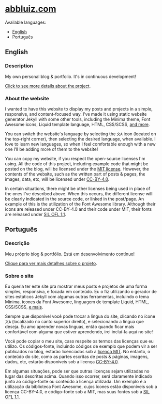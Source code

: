 # [abbluiz.com](https://www.abbluiz.com)

Available languages:
* [English](#english)
* [Português](#português)

## English

### Description

My own personal blog & portfolio. It's in continuous development!

[Click to see more details about the project](https://www.abbluiz.com/portfolio/labb-website).

### About the website

I wanted to have this website to display my posts and projects in a simple, responsive, and content-focused way. I've made it using static website generator Jekyll with some other tools, including the Minima theme, Font Awesome icons, Liquid template language, HTML, CSS/SCSS, [and more](https://www.abbluiz.com/portfolio/labb-website). 

You can switch the website's language by selecting the `文A` icon (located on the top-right corner), then selecting the desired language, when available. I love to learn new languages, so when I feel comfortable enough with a new one I'll be adding more of them to the website!

You can copy my website, if you respect the open-source licenses I'm using. All the code of this project, including example code that might be posted on the blog, will be licensed under the [MIT license](https://github.com/abbluiz/abbluiz.com/blob/master/LICENSE.txt). However, the contents of the website, such as the written part of posts & pages, the images, data, etc, will be licensed under [CC-BY-4.0](https://creativecommons.org/licenses/by/4.0/).

In certain situations, there might be other licenses being used in place of the ones I've described above. When this occurs, the different license will be clearly indicated in the source code, or linked in the post/page. An example of this is the utilization of the Font Awesome library. Although their icons are released under CC-BY-4.0 and their code under MIT, their fonts are released under [SIL OFL 1.1](https://scripts.sil.org/cms/scripts/page.php?site_id=nrsi&id=OFL).

## Português

### Descrição

Meu próprio blog & portfólio. Está em desenvolvimento contínuo!

[Clique para ver mais detalhes sobre o projeto](https://www.abbluiz.com/pt/portfolio/labb-website).

### Sobre o site

Eu queria ter este site pra mostrar meus posts e projetos de uma forma simples, responsiva, e focada em conteúdo. Eu o fiz utilizando o gerador de sites estáticos Jekyll com algumas outras ferramentas, incluindo o tema Minima, ícones da Font Awesome, linguagem de template Liquid, HTML, CSS/SCSS, [e mais](https://www.abbluiz.com/portfolio/labb-website). 

Sempre que disponível você pode trocar a língua do site, clicando no ícone `文A` (localizado no canto superior direito), e selecionando a língua que deseja. Eu amo aprender novas línguas, então quando ficar mais confortável com alguma que estiver aprendendo, irei incluí-la aqui no site!

Você pode copiar o meu site, caso respeite os termos das licenças que eu utilizo. Os códigos-fonte, incluindo códigos de exemplo que podem vir a ser publicados no blog, estarão licenciados sob a [licença MIT](https://github.com/abbluiz/abbluiz.com/blob/master/LICENSE.txt). No entanto, o conteúdo do site, como as partes escritas de posts & páginas, imagens, dados, etc, estarão disponíveis sob a licença [CC-BY-4.0](https://creativecommons.org/licenses/by/4.0/deed.pt_BR).

Em algumas situações, pode ser que outras licenças sejam utilizadas no lugar das descritas acima. Quando isso ocorrer, será claramente indicado junto ao código-fonte ou conteúdo a licença utilizada. Um exemplo é a utilização da biblioteca Font Awesome, cujos ícones estão disponíveis sob a licença CC-BY-4.0, e código-fonte sob a MIT, mas suas fontes sob a [SIL OFL 1.1](https://scripts.sil.org/cms/scripts/page.php?site_id=nrsi&id=OFL).
